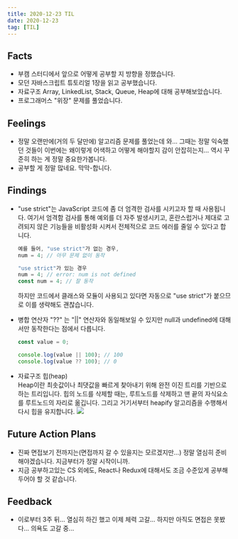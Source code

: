 ```yaml
---
title: 2020-12-23 TIL
date: 2020-12-23
tag: [TIL]
---
```


## Facts

- 부캠 스터디에서 앞으로 어떻게 공부할 지 방향을 정했습니다.
- 모던 자바스크립트 튜토리얼 1장을 읽고 공부했습니다.
- 자료구조 Array, LinkedList, Stack, Queue, Heap에 대해 공부해보았습니다.
- 프로그래머스 "위장" 문제를 풀었습니다.

## Feelings

- 정말 오랜만에(거의 두 달만에) 알고리즘 문제를 풀었는데 와... 그때는 정말 익숙했던 것들이 이번에는 왜이렇게 어색하고 어떻게 해야할지 감이 안잡히는지... 역시 꾸준히 하는 게 정말 중요한가봅니다.
- 공부할 게 정말 많네요. 막막-합니다.

## Findings

- "use strict"는 JavaScript 코드에 좀 더 엄격한 검사를 시키고자 할 때 사용됩니다. 여기서 엄격함 검사를 통해 예외를 더 자주 발생시키고, 혼란스럽거나 제대로 고려되지 않은 기능들을 비활성화 시켜서 전체적으로 코드 에러를 줄일 수 있다고 합니다.

    ```jsx
    예를 들어, "use strict"가 없는 경우,
    num = 4; // 아무 문제 없이 동작

    "use strict"가 있는 경우
    num = 4; // error: num is not defined
    const num = 4; // 잘 동작
    ```
  
    하지만 코드에서 클래스와 모듈이 사용되고 있다면 자동으로 "use strict"가 붙으므로 이를 생략해도 괜찮습니다.

- 병합 연산자 "??" 는 "||" 연산자와 동일해보일 수 있지만 null과 undefined에 대해서만 동작한다는 점에서 다릅니다.

    ```jsx
    const value = 0;

    console.log(value || 100); // 100
    console.log(value ?? 100); // 0
    ```

- 자료구조 힙(heap)  
  Heap이란 최솟값이나 최댓값을 빠르게 찾아내기 위해 완전 이진 트리를 기반으로 하는 트리입니다. 힙의 노드를 삭제할 때는, 루트노드를 삭제하고 맨 끝의 자식요소를 루트노드의 자리로 옮깁니다. 그리고 거기서부터 heapify 알고리즘을 수행해서 다시 힙을 유지합니다.
  ![](https://media.vlpt.us/images/yujo/post/682c46d8-ab0a-4df6-b861-d1e821c1cda9/%ED%9E%99%EC%86%8C%ED%8A%B82.gif)

## Future Action Plans

- 진짜 면접보기 전까지는(면접까지 갈 수 있을지는 모르겠지만...) 정말 열심히 준비해야겠습니다. 지금부터가 정말 시작이니까.
- 지금 공부하고있는 CS 외에도, React나 Redux에 대해서도 조금 수준있게 공부해두어야 할 것 같습니다.

## Feedback

- 이로부터 3주 뒤... 열심히 하긴 했고 이제 체력 고갈... 하지만 아직도 면접은 못봤다... 의욕도 고갈 중...
